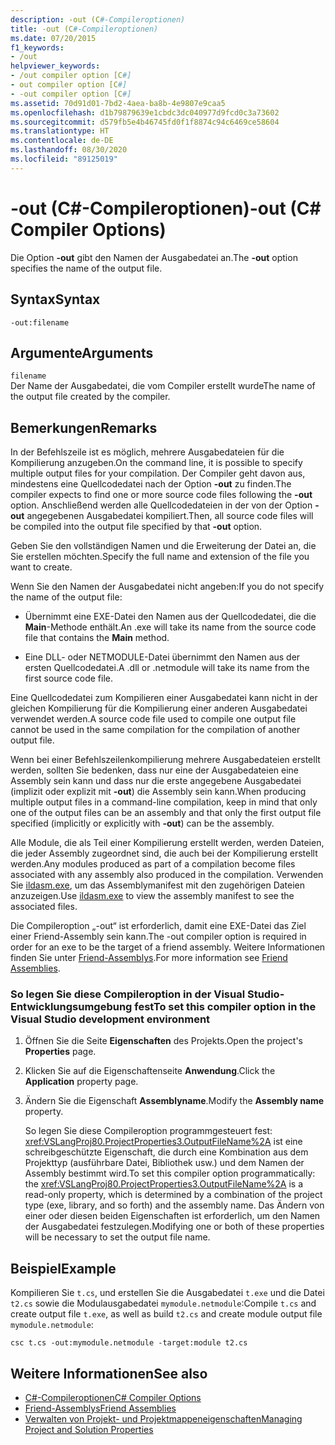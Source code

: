 ```yaml
---
description: -out (C#-Compileroptionen)
title: -out (C#-Compileroptionen)
ms.date: 07/20/2015
f1_keywords:
- /out
helpviewer_keywords:
- /out compiler option [C#]
- out compiler option [C#]
- -out compiler option [C#]
ms.assetid: 70d91d01-7bd2-4aea-ba8b-4e9807e9caa5
ms.openlocfilehash: d1b79879639e1cbdc3dc040977d9fcd0c3a73602
ms.sourcegitcommit: d579fb5e4b46745fd0f1f8874c94c6469ce58604
ms.translationtype: HT
ms.contentlocale: de-DE
ms.lasthandoff: 08/30/2020
ms.locfileid: "89125019"
---
```

# <a name="-out-c-compiler-options"></a><span data-ttu-id="d4a1f-103">-out (C#-Compileroptionen)</span><span class="sxs-lookup"><span data-stu-id="d4a1f-103">-out (C# Compiler Options)</span></span>
<span data-ttu-id="d4a1f-104">Die Option **-out** gibt den Namen der Ausgabedatei an.</span><span class="sxs-lookup"><span data-stu-id="d4a1f-104">The **-out** option specifies the name of the output file.</span></span>  
  
## <a name="syntax"></a><span data-ttu-id="d4a1f-105">Syntax</span><span class="sxs-lookup"><span data-stu-id="d4a1f-105">Syntax</span></span>  
  
```console  
-out:filename  
```  
  
## <a name="arguments"></a><span data-ttu-id="d4a1f-106">Argumente</span><span class="sxs-lookup"><span data-stu-id="d4a1f-106">Arguments</span></span>  
 `filename`  
 <span data-ttu-id="d4a1f-107">Der Name der Ausgabedatei, die vom Compiler erstellt wurde</span><span class="sxs-lookup"><span data-stu-id="d4a1f-107">The name of the output file created by the compiler.</span></span>  
  
## <a name="remarks"></a><span data-ttu-id="d4a1f-108">Bemerkungen</span><span class="sxs-lookup"><span data-stu-id="d4a1f-108">Remarks</span></span>  
 <span data-ttu-id="d4a1f-109">In der Befehlszeile ist es möglich, mehrere Ausgabedateien für die Kompilierung anzugeben.</span><span class="sxs-lookup"><span data-stu-id="d4a1f-109">On the command line, it is possible to specify multiple output files for your compilation.</span></span> <span data-ttu-id="d4a1f-110">Der Compiler geht davon aus, mindestens eine Quellcodedatei nach der Option **-out** zu finden.</span><span class="sxs-lookup"><span data-stu-id="d4a1f-110">The compiler expects to find one or more source code files following the **-out** option.</span></span> <span data-ttu-id="d4a1f-111">Anschließend werden alle Quellcodedateien in der von der Option **-out** angegebenen Ausgabedatei kompiliert.</span><span class="sxs-lookup"><span data-stu-id="d4a1f-111">Then, all source code files will be compiled into the output file specified by that **-out** option.</span></span>  
  
 <span data-ttu-id="d4a1f-112">Geben Sie den vollständigen Namen und die Erweiterung der Datei an, die Sie erstellen möchten.</span><span class="sxs-lookup"><span data-stu-id="d4a1f-112">Specify the full name and extension of the file you want to create.</span></span>  
  
 <span data-ttu-id="d4a1f-113">Wenn Sie den Namen der Ausgabedatei nicht angeben:</span><span class="sxs-lookup"><span data-stu-id="d4a1f-113">If you do not specify the name of the output file:</span></span>  
  
- <span data-ttu-id="d4a1f-114">Übernimmt eine EXE-Datei den Namen aus der Quellcodedatei, die die **Main**-Methode enthält.</span><span class="sxs-lookup"><span data-stu-id="d4a1f-114">An .exe will take its name from the source code file that contains the **Main** method.</span></span>  
  
- <span data-ttu-id="d4a1f-115">Eine DLL- oder NETMODULE-Datei übernimmt den Namen aus der ersten Quellcodedatei.</span><span class="sxs-lookup"><span data-stu-id="d4a1f-115">A .dll or .netmodule will take its name from the first source code file.</span></span>  
  
 <span data-ttu-id="d4a1f-116">Eine Quellcodedatei zum Kompilieren einer Ausgabedatei kann nicht in der gleichen Kompilierung für die Kompilierung einer anderen Ausgabedatei verwendet werden.</span><span class="sxs-lookup"><span data-stu-id="d4a1f-116">A source code file used to compile one output file cannot be used in the same compilation for the compilation of another output file.</span></span>  
  
 <span data-ttu-id="d4a1f-117">Wenn bei einer Befehlszeilenkompilierung mehrere Ausgabedateien erstellt werden, sollten Sie bedenken, dass nur eine der Ausgabedateien eine Assembly sein kann und dass nur die erste angegebene Ausgabedatei (implizit oder explizit mit **-out**) die Assembly sein kann.</span><span class="sxs-lookup"><span data-stu-id="d4a1f-117">When producing multiple output files in a command-line compilation, keep in mind that only one of the output files can be an assembly and that only the first output file specified (implicitly or explicitly with **-out**) can be the assembly.</span></span>  
  
 <span data-ttu-id="d4a1f-118">Alle Module, die als Teil einer Kompilierung erstellt werden, werden Dateien, die jeder Assembly zugeordnet sind, die auch bei der Kompilierung erstellt werden.</span><span class="sxs-lookup"><span data-stu-id="d4a1f-118">Any modules produced as part of a compilation become files associated with any assembly also produced in the compilation.</span></span> <span data-ttu-id="d4a1f-119">Verwenden Sie [ildasm.exe](../../../framework/tools/ildasm-exe-il-disassembler.md), um das Assemblymanifest mit den zugehörigen Dateien anzuzeigen.</span><span class="sxs-lookup"><span data-stu-id="d4a1f-119">Use [ildasm.exe](../../../framework/tools/ildasm-exe-il-disassembler.md) to view the assembly manifest to see the associated files.</span></span>  
  
 <span data-ttu-id="d4a1f-120">Die Compileroption „-out“ ist erforderlich, damit eine EXE-Datei das Ziel einer Friend-Assembly sein kann.</span><span class="sxs-lookup"><span data-stu-id="d4a1f-120">The -out compiler option is required in order for an exe to be the target of a friend assembly.</span></span> <span data-ttu-id="d4a1f-121">Weitere Informationen finden Sie unter [Friend-Assemblys](../../../standard/assembly/friend.md).</span><span class="sxs-lookup"><span data-stu-id="d4a1f-121">For more information see [Friend Assemblies](../../../standard/assembly/friend.md).</span></span>  
  
### <a name="to-set-this-compiler-option-in-the-visual-studio-development-environment"></a><span data-ttu-id="d4a1f-122">So legen Sie diese Compileroption in der Visual Studio-Entwicklungsumgebung fest</span><span class="sxs-lookup"><span data-stu-id="d4a1f-122">To set this compiler option in the Visual Studio development environment</span></span>  
  
1. <span data-ttu-id="d4a1f-123">Öffnen Sie die Seite **Eigenschaften** des Projekts.</span><span class="sxs-lookup"><span data-stu-id="d4a1f-123">Open the project's **Properties** page.</span></span>  
  
2. <span data-ttu-id="d4a1f-124">Klicken Sie auf die Eigenschaftenseite **Anwendung**.</span><span class="sxs-lookup"><span data-stu-id="d4a1f-124">Click the **Application** property page.</span></span>  
  
3. <span data-ttu-id="d4a1f-125">Ändern Sie die Eigenschaft **Assemblyname**.</span><span class="sxs-lookup"><span data-stu-id="d4a1f-125">Modify the **Assembly name** property.</span></span>  
  
     <span data-ttu-id="d4a1f-126">So legen Sie diese Compileroption programmgesteuert fest: <xref:VSLangProj80.ProjectProperties3.OutputFileName%2A> ist eine schreibgeschützte Eigenschaft, die durch eine Kombination aus dem Projekttyp (ausführbare Datei, Bibliothek usw.) und dem Namen der Assembly bestimmt wird.</span><span class="sxs-lookup"><span data-stu-id="d4a1f-126">To set this compiler option programmatically: the <xref:VSLangProj80.ProjectProperties3.OutputFileName%2A> is a read-only property, which is determined by a combination of the project type (exe, library, and so forth) and the assembly name.</span></span> <span data-ttu-id="d4a1f-127">Das Ändern von einer oder diesen beiden Eigenschaften ist erforderlich, um den Namen der Ausgabedatei festzulegen.</span><span class="sxs-lookup"><span data-stu-id="d4a1f-127">Modifying one or both of these properties will be necessary to set the output file name.</span></span>  
  
## <a name="example"></a><span data-ttu-id="d4a1f-128">Beispiel</span><span class="sxs-lookup"><span data-stu-id="d4a1f-128">Example</span></span>  
 <span data-ttu-id="d4a1f-129">Kompilieren Sie `t.cs`, und erstellen Sie die Ausgabedatei `t.exe` und die Datei `t2.cs` sowie die Modulausgabedatei `mymodule.netmodule`:</span><span class="sxs-lookup"><span data-stu-id="d4a1f-129">Compile `t.cs` and create output file `t.exe`, as well as build `t2.cs` and create module output file `mymodule.netmodule`:</span></span>  
  
```console  
csc t.cs -out:mymodule.netmodule -target:module t2.cs  
```  
  
## <a name="see-also"></a><span data-ttu-id="d4a1f-130">Weitere Informationen</span><span class="sxs-lookup"><span data-stu-id="d4a1f-130">See also</span></span>

- [<span data-ttu-id="d4a1f-131">C#-Compileroptionen</span><span class="sxs-lookup"><span data-stu-id="d4a1f-131">C# Compiler Options</span></span>](./index.md)
- [<span data-ttu-id="d4a1f-132">Friend-Assemblys</span><span class="sxs-lookup"><span data-stu-id="d4a1f-132">Friend Assemblies</span></span>](../../../standard/assembly/friend.md)
- [<span data-ttu-id="d4a1f-133">Verwalten von Projekt- und Projektmappeneigenschaften</span><span class="sxs-lookup"><span data-stu-id="d4a1f-133">Managing Project and Solution Properties</span></span>](/visualstudio/ide/managing-project-and-solution-properties)
